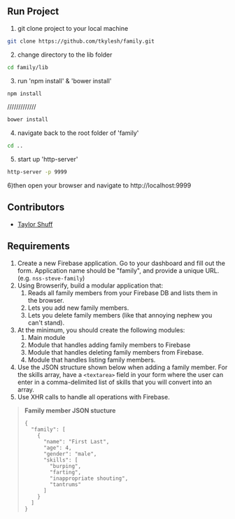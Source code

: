 
## Run Project
1) git clone project to your local machine
```bash
git clone https://github.com/tkylesh/family.git
```
2) change directory to the lib folder
```bash
cd family/lib
```
3) run 'npm install' & 'bower install'
```bash
npm install
```
/////////////
```bash
bower install
```
4) navigate back to the root folder of 'family'
```bash
cd ..
```
5) start up 'http-server'
```bash
http-server -p 9999
```

6)then open your browser and navigate to http://localhost:9999 

## Contributors
- [Taylor Shuff](https://github.com/tkylesh)


## Requirements

1. Create a new Firebase application. Go to your dashboard and fill out the form. Application name should be "family", and provide a unique URL. (e.g. `nss-steve-family`)
1. Using Browserify, build a modular application that:
    1. Reads all family members from your Firebase DB and lists them in the browser.
    1. Lets you add new family members.
    1. Lets you delete family members (like that annoying nephew you can't stand).
1. At the minimum, you should create the following modules:
    1. Main module
    1. Module that handles adding family members to Firebase
    1. Module that handles deleting family members from Firebase.
    1. Module that handles listing family members.
1. Use the JSON structure shown below when adding a family member.  For the skills array, have a `<textarea>` field in your form where the user can enter in a comma-delimited list of skills that you will convert into an array.
1. Use XHR calls to handle all operations with Firebase.

> **Family member JSON stucture**
>
> ```
> {
>   "family": [
>     {
>       "name": "First Last",
>       "age": 4,
>       "gender": "male",
>       "skills": [
>         "burping",
>         "farting",
>         "inappropriate shouting",
>         "tantrums"
>       ]
>     }
>   ]
> }
> ```
> 
